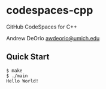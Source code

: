 codespaces-cpp
==============
GitHub CodeSpaces for C++

Andrew DeOrio <awdeorio@umich.edu>

Quick Start
----------------------------------------
```console
$ make
$ ./main
Hello World!
```

